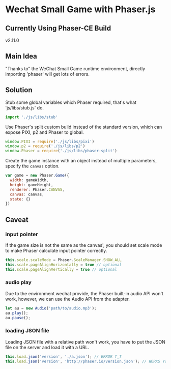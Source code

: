 # Wechat Small Game with Phaser.js

## Currently Using Phaser-CE Build

v2.11.0

## Main Idea

"Thanks to" the WeChat Small Game runtime environment, directly importing 'phaser' will get lots of errors.

## Solution

Stub some global variables which Phaser required, that's what 'js/libs/stub.js' do.

```js
import './js/libs/stub'
```

Use Phaser's split custom build instead of the standard version, which can expose PIXI, p2 and Phaser to global.

```js
window.PIXI = require('./js/libs/pixi')
window.p2 = require('./js/libs/p2')
window.Phaser = require('./js/libs/phaser-split')
```

Create the game instance with an object instead of multiple parameters, specify the `canvas` option.

```js
var game = new Phaser.Game({
  width: gameWidth,
  height: gameHeight,
  renderer: Phaser.CANVAS,
  canvas: canvas,
  state: {}
})
```

## Caveat

### input pointer

If the game size is not the same as the canvas', you should set scale mode to make Phaser calculate input pointer correctly.

```js
this.scale.scaleMode = Phaser.ScaleManager.SHOW_ALL
this.scale.pageAlignHorizontally = true // optional
this.scale.pageAlignVertically = true // optional
```

### audio play

Due to the environment wechat provide, the Phaser built-in audio API won't work, however, we can use the Audio API from the adapter.
```js
let au = new Audio('path/to/audio.mp3');
au.play();
au.pause();
```

### loading JSON file

Loading JSON file with a relative path won't work, you have to put the JSON file on the server and load it with a URL.
```js
this.load.json('version', './a.json'); // ERROR T_T
this.load.json('version', 'http://phaser.io/version.json'); // WORKS YoY
```